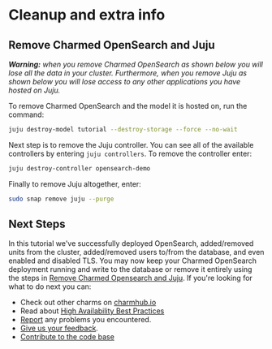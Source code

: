 # Cleanup and extra info

## Remove Charmed OpenSearch and Juju

***Warning:** when you remove Charmed OpenSearch as shown below you will lose all the data in your cluster. Furthermore, when you remove Juju as shown below you will lose access to any other applications you have hosted on Juju.*

To remove Charmed OpenSearch and the model it is hosted on, run the command:

```bash
juju destroy-model tutorial --destroy-storage --force --no-wait
```

Next step is to remove the Juju controller. You can see all of the available controllers by entering `juju controllers`. To remove the controller enter:

```bash
juju destroy-controller opensearch-demo
```

Finally to remove Juju altogether, enter:

```bash
sudo snap remove juju --purge
```

## Next Steps

In this tutorial we've successfully deployed OpenSearch, added/removed units from the cluster, added/removed users to/from the database, and even enabled and disabled TLS. You may now keep your Charmed OpenSearch deployment running and write to the database or remove it entirely using the steps in [Remove Charmed Opensearch and Juju](#remove-charmed-opensearch-and-juju). If you're looking for what to do next you can:

- Check out other charms on [charmhub.io](https://charmhub.io/)
- Read about [High Availability Best Practices](https://canonical.com/blog/database-high-availability)
- [Report](https://github.com/canonical/opensearch-operator/issues) any problems you encountered.
- [Give us your feedback](https://chat.charmhub.io/charmhub/channels/data-platform).
- [Contribute to the code base](https://github.com/canonical/opensearch-operator)
